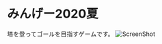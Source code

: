 # みんげー2020夏
塔を登ってゴールを目指すゲームです。
![ScreenShot](https://user-images.githubusercontent.com/47716155/95663278-e3289200-0b78-11eb-9262-cdfe1683b35c.png)
